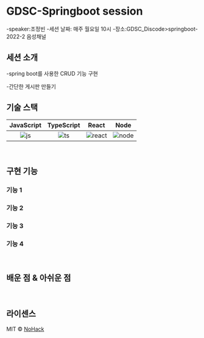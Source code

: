 # GDSC-Springboot session

-speaker:조정빈
-세션 날짜: 매주 월요일 10시
-장소:GDSC_Discode>springboot-2022-2 음성채널

## 세션 소개

-spring boot를 사용한 CRUD 기능 구현


-간단한 게시판 만들기

## 기술 스택

| JavaScript | TypeScript |  React   |  Node   |
| :--------: | :--------: | :------: | :-----: |
|   ![js]    |   ![ts]    | ![react] | ![node] |

<br>

## 구현 기능

### 기능 1

### 기능 2

### 기능 3

### 기능 4

<br>

## 배운 점 & 아쉬운 점

<p align="justify">

</p>

<br>

## 라이센스

MIT &copy; [NoHack](mailto:lbjp114@gmail.com)

<!-- Stack Icon Refernces -->

[js]: /images/stack/javascript.svg
[ts]: /images/stack/typescript.svg
[react]: /images/stack/react.svg
[node]: /images/stack/node.svg

